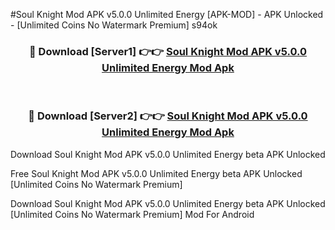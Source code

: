 #Soul Knight Mod APK v5.0.0 Unlimited Energy [APK-MOD] - APK Unlocked - [Unlimited Coins No Watermark Premium] s94ok



<div align="center">

<h3>🔴 Download [Server1] 👉👉 <a href="https://momento.my/?title=Soul_Knight_Mod_APK_v5.0.0_Unlimited_Energy">Soul Knight Mod APK v5.0.0 Unlimited Energy Mod Apk</a></h3><br>

<h3>🔴 Download [Server2] 👉👉 <a href="https://momento.my/?title=Soul_Knight_Mod_APK_v5.0.0_Unlimited_Energy">Soul Knight Mod APK v5.0.0 Unlimited Energy Mod Apk</a></h3>
</div>



Download Soul Knight Mod APK v5.0.0 Unlimited Energy beta APK Unlocked

Free Soul Knight Mod APK v5.0.0 Unlimited Energy beta APK Unlocked [Unlimited Coins No Watermark Premium]

Download Soul Knight Mod APK v5.0.0 Unlimited Energy beta APK Unlocked [Unlimited Coins No Watermark Premium] Mod For Android
